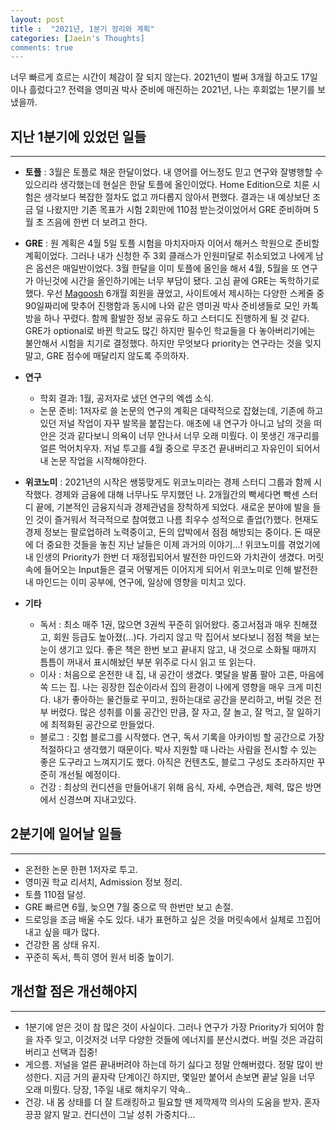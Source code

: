 ```yaml
---
layout: post
title :  "2021년, 1분기 정리와 계획"
categories: [Jaein's Thoughts]
comments: true
---
```



너무 빠르게 흐르는 시간이 체감이 잘 되지 않는다.
2021년이 벌써 3개월 하고도 17일이나 흘렀다고?
전력을 영미권 박사 준비에 매진하는 2021년, 나는 후회없는 1분기를 보냈을까.

## 지난 1분기에 있었던 일들
---
- **토플** : 3월은 토플로 채운 한달이었다. 내 영어를 어느정도 믿고 연구와 잘병행할 수 있으리라 생각했는데 현실은 한달 토플에 올인이었다.
Home Edition으로 치룬 시험은 생각보다 복잡한 절차도 없고 까다롭지 않아서 편했다.
결과는 내 예상보단 조금 덜 나왔지만 기존 목표가 시험 2회만에 110점 받는것이었어서 GRE 준비하며
5월 초 즈음에 한번 더 보려고 한다.

- **GRE** : 원 계획은 4월 5일 토플 시험을 마치자마자 이어서 해커스 학원으로 준비할 계획이었다.
그러나 내가 신청한 주 3회 클래스가 인원미달로 취소되었고 나에게 남은 옵션은 매일반이었다.
3월 한달을 이미 토플에 올인을 해서 4월, 5월을 또 연구가 아닌것에 시간을 올인하기에는 너무 부담이 됐다.
고심 끝에 GRE는 독학하기로 했다.
우선 [Magoosh](https://gre.magoosh.com/dashboard) 6개월 회원을 끊었고, 사이트에서 제시하는 다양한 스케줄 중 90일짜리에 맞추어 진행함과 동시에 나와 같은 영미권 박사 준비생들로 모인 카톡방을 하나 꾸렸다.
함께 활발한 정보 공유도 하고 스터디도 진행하게 될 것 같다.
GRE가 optional로 바뀐 학교도 많긴 하지만 필수인 학교들을 다 놓아버리기에는 불안해서 시험을 치기로 결정했다.
하지만 무엇보다 priority는 연구라는 것을 잊지 말고, GRE 점수에 매달리지 않도록 주의하자.

- **연구**
	- 학회 결과: 1월, 공저자로 냈던 연구의 엑셉 소식.
	- 논문 준비: 1저자로 쓸 논문의 연구의 계획은 대략적으로 잡혔는데, 기존에 하고있던 저널 작업이 자꾸 발목을 붙잡는다. 애초에 내 연구가 아니고 남의 것을 떠안은 것과 같다보니 의욕이 너무 안나서 너무 오래 미뤘다. 
이 못생긴 개구리를 얼른 먹어치우자. 저널 투고를 4월 중으로 무조건 끝내버리고 자유인이 되어서 내 논문 작업을 시작해야한다.

- **위코노미** : 2021년의 시작은 쌩뚱맞게도 위코노미라는 경제 스터디 그룹과 함께 시작했다.
경제와 금융에 대해 너무나도 무지했던 나.
2개월간의 빡세다면 빡센 스터디 끝에, 기본적인 금융지식과 경제관념을 장착하게 되었다.
새로운 분야에 발을 들인 것이 즐거워서 적극적으로 참여했고 나름 최우수 성적으로 졸업(?)했다.
현재도 경제 정보는 팔로업하려 노력중이고, 돈의 압박에서 점점 해방되는 중이다.
돈 때문에 더 중요한 것들을 놓친 지난 날들은 이제 과거의 이야기...!
위코노미를 겪었기에 내 인생의 Priority가 한번 더 재정립되어서 발전한 마인드와 가치관이 생겼다.
머릿속에 들어오는 Input들은 결국 어떻게든 이어지게 되어서 위코노미로 인해 발전한 내 마인드는 이미
공부에, 연구에, 일상에 영향을 미치고 있다.

- **기타**
	- 독서 : 최소 매주 1권, 많으면 3권씩 꾸준히 읽어왔다. 
중고서점과 매우 친해졌고, 회원 등급도 높아졌(...)다.
가리지 않고 막 집어서 보다보니 점점 책을 보는 눈이 생기고 있다.
좋은 책은 한번 보고 끝내지 않고, 내 것으로 소화될 때까지 틈틈이 꺼내서 표시해놨던 부분 위주로 다시 읽고 또 읽는다.
	- 이사 : 처음으로 온전한 내 집, 내 공간이 생겼다. 몇달을 발품 팔아 고른, 마음에 쏙 드는 집. 나는 굉장한 집순이라서 집의 환경이 나에게 영향을 매우 크게 미친다.
내가 좋아하는 물건들로 꾸미고, 원하는대로 공간을 분리하고, 버릴 것은 전부 버렸다.
많은 성취를 이룰 공간인 만큼, 잘 자고, 잘 놀고, 잘 먹고, 잘 일하기에 최적화된 공간으로 만들었다. 
	- 블로그 : 깃헙 블로그를 시작했다. 연구, 독서 기록을 아카이빙 할 공간으로 가장 적절하다고 생각했기 때문이다. 박사 지원할 때 나라는 사람을 전시할 수 있는 좋은 도구라고 느껴지기도 했다. 
아직은 컨텐츠도, 블로그 구성도 초라하지만 꾸준히 개선될 예정이다.
	- 건강 : 최상의 컨디션을 만들어내기 위해 음식, 자세, 수면습관, 체력, 많은 방면에서 신경쓰며 지내고있다.

## 2분기에 일어날 일들
---
- 온전한 논문 한편 1저자로 투고.
- 영미권 학교 리서치, Admission 정보 정리.
- 토플 110점 달성.
- GRE 빠르면 6월, 늦으면 7월 중으로 딱 한번만 보고 손절.
- 드로잉을 조금 배울 수도 있다. 내가 표현하고 싶은 것을 머릿속에서 실체로 끄집어내고 싶을 때가 많다.
- 건강한 몸 상태 유지.
- 꾸준히 독서, 특히 영어 원서 비중 높이기.


## 개선할 점은 개선해야지
---
- 1분기에 얻은 것이 참 많은 것이 사실이다. 그러나 연구가 가장 Priority가 되어야 함을 자주 잊고, 이것저것 너무 다양한 것들에 에너지를 분산시켰다. 버릴 것은 과감히 버리고 선택과 집중!
- 게으름. 저널을 얼른 끝내버려야 하는데 하기 싫다고 정말 안해버렸다. 정말 많이 반성한다. 지금 거의 끝자락 단계이긴 하지만, 몇일만 붙어서 손보면 끝날 일을 너무 오래 미뤘다. 당장, 1주일 내로 해치우기 약속..
- 건강. 내 몸 상태를 더 잘 트래킹하고 필요할 땐 제깍제깍 의사의 도움을 받자. 혼자 끙끙 앓지 말고. 컨디션이 그날 성취 가중치다...
